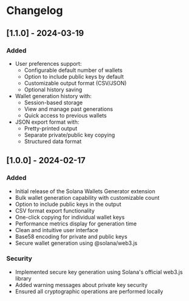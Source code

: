 # Changelog

## [1.1.0] - 2024-03-19

### Added
- User preferences support:
  - Configurable default number of wallets
  - Option to include public keys by default
  - Customizable output format (CSV/JSON)
  - Optional history saving
- Wallet generation history with:
  - Session-based storage
  - View and manage past generations
  - Quick access to previous wallets
- JSON export format with:
  - Pretty-printed output
  - Separate private/public key copying
  - Structured data format

## [1.0.0] - 2024-02-17

### Added
- Initial release of the Solana Wallets Generator extension
- Bulk wallet generation capability with customizable count
- Option to include public keys in the output
- CSV format export functionality
- One-click copying for individual wallet keys
- Performance metrics display for generation time
- Clean and intuitive user interface
- Base58 encoding for private and public keys
- Secure wallet generation using @solana/web3.js

### Security
- Implemented secure key generation using Solana's official web3.js library
- Added warning messages about private key security
- Ensured all cryptographic operations are performed locally